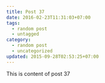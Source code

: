```yaml
---
title: Post 37
date: 2016-02-23T11:31:03+07:00
tags:
  - random post
  - untagged
category:
  - random post
  - uncategorized
updated: 2015-09-28T02:53:25+07:00
---
```

This is content of post 37